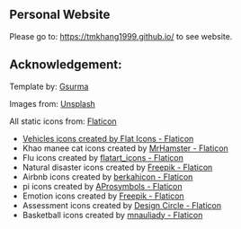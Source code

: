 ## Personal Website

Please go to: https://tmkhang1999.github.io/ to see website.

## Acknowledgement: 
Template by: [Gsurma](https://gsurma.github.io)

Images from: [Unsplash](https://unsplash.com/)

All static icons from: [Flaticon](https://www.flaticon.com/free-icon/)

* <a href="https://www.flaticon.com/free-icons/vehicles" title="vehicles icons">Vehicles icons created by Flat Icons - Flaticon</a>
* Khao manee cat icons created by <a href="https://www.flaticon.com/free-icons/khao-manee-cat" title="khao manee cat icons">MrHamster - Flaticon</a>
* Flu icons created by <a href="https://www.flaticon.com/free-icons/flu" title="flu icons">flatart_icons - Flaticon</a>
* Natural disaster icons created by <a href="https://www.flaticon.com/free-icons/natural-disaster" title="Natural disaster icons">Freepik - Flaticon</a>
* Airbnb icons created by <a href="https://www.flaticon.com/free-icons/airbnb" title="airbnb icons">berkahicon - Flaticon</a>
* pi icons created by <a href="https://www.flaticon.com/free-icons/api" title="api icons">AProsymbols - Flaticon</a>
* Emotion icons created by <a href="https://www.flaticon.com/free-icons/emotion" title="emotion icons">Freepik - Flaticon</a>
* Assessment icons created by <a href="https://www.flaticon.com/free-icons/assessment" title="assessment icons">Design Circle - Flaticon</a>
* Basketball icons created by <a href="https://www.flaticon.com/free-icons/basketball" title="basketball icons">mnauliady - Flaticon</a>
